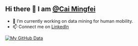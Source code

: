## Hi there 👋 I am [@Cai Mingfei](https://github.com/shishixuezi)

- 🔭 I’m currently working on data mining for human mobility.
- 📫 Connect me on [LinkedIn](https://www.linkedin.com/in/mingfeicai/)

<!--
**shishixuezi/shishixuezi** is a ✨ _special_ ✨ repository because its `README.md` (this file) appears on your GitHub profile.

Here are some ideas to get you started:

- 🔭 I’m currently working on ...
- 🌱 I’m currently learning ...
- 👯 I’m looking to collaborate on ...
- 🤔 I’m looking for help with ...
- 💬 Ask me about ...
- 📫 How to reach me: ...
- 😄 Pronouns: ...
- ⚡ Fun fact: ...
-->

[![My GitHub Data](https://github-readme-stats.vercel.app/api?username=shishixuezi&show_icons=true&theme=graywhite)]()
